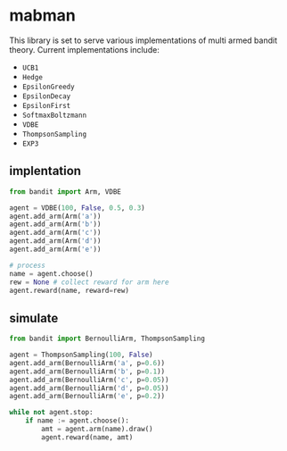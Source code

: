 # mabman

This library is set to serve various implementations of multi armed bandit theory. Current implementations include:
* `UCB1`
* `Hedge`
* `EpsilonGreedy`
* `EpsilonDecay`
* `EpsilonFirst`
* `SoftmaxBoltzmann`
* `VDBE`
* `ThompsonSampling`
* `EXP3`

## implentation

```python
from bandit import Arm, VDBE

agent = VDBE(100, False, 0.5, 0.3)
agent.add_arm(Arm('a'))
agent.add_arm(Arm('b'))
agent.add_arm(Arm('c'))
agent.add_arm(Arm('d'))
agent.add_arm(Arm('e'))

# process
name = agent.choose()
rew = None # collect reward for arm here  
agent.reward(name, reward=rew)

```

## simulate

```python
from bandit import BernoulliArm, ThompsonSampling

agent = ThompsonSampling(100, False)
agent.add_arm(BernoulliArm('a', p=0.6))
agent.add_arm(BernoulliArm('b', p=0.1))
agent.add_arm(BernoulliArm('c', p=0.05))
agent.add_arm(BernoulliArm('d', p=0.05))
agent.add_arm(BernoulliArm('e', p=0.2))

while not agent.stop:
    if name := agent.choose():
        amt = agent.arm(name).draw()
        agent.reward(name, amt)
```